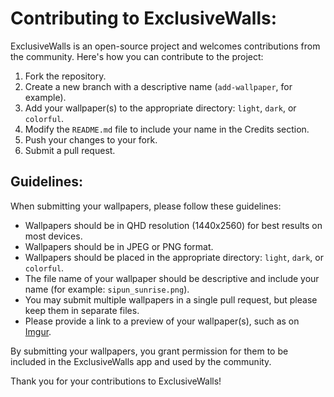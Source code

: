 # Contributing to ExclusiveWalls:

ExclusiveWalls is an open-source project and welcomes contributions from the community. Here's how you can contribute to the project:

1. Fork the repository.
2. Create a new branch with a descriptive name (`add-wallpaper`, for example).
3. Add your wallpaper(s) to the appropriate directory: `light`, `dark`, or `colorful`.
4. Modify the `README.md` file to include your name in the Credits section.
5. Push your changes to your fork.
6. Submit a pull request.

## Guidelines:

When submitting your wallpapers, please follow these guidelines:

- Wallpapers should be in QHD resolution (1440x2560) for best results on most devices.
- Wallpapers should be in JPEG or PNG format.
- Wallpapers should be placed in the appropriate directory: `light`, `dark`, or `colorful`.
- The file name of your wallpaper should be descriptive and include your name (for example: `sipun_sunrise.png`).
- You may submit multiple wallpapers in a single pull request, but please keep them in separate files.
- Please provide a link to a preview of your wallpaper(s), such as on [Imgur](https://img.doerig.dev).

By submitting your wallpapers, you grant permission for them to be included in the ExclusiveWalls app and used by the community.

Thank you for your contributions to ExclusiveWalls!
